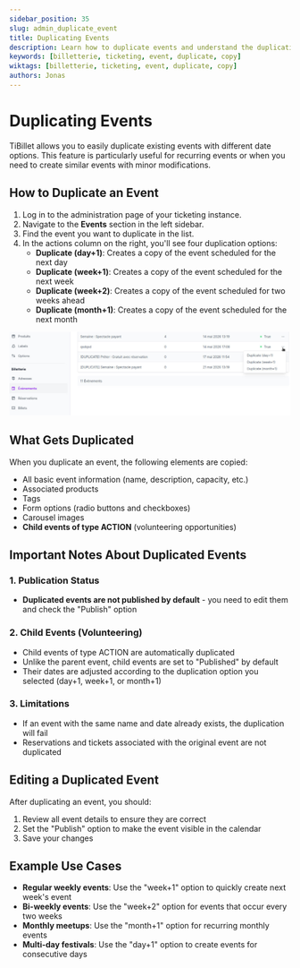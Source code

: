 ```yaml
---
sidebar_position: 35
slug: admin_duplicate_event
title: Duplicating Events
description: Learn how to duplicate events and understand the duplication process.
keywords: [billetterie, ticketing, event, duplicate, copy]
wiktags: [billetterie, ticketing, event, duplicate, copy]
authors: Jonas
---
```


# Duplicating Events

TiBillet allows you to easily duplicate existing events with different date options. This feature is particularly useful for recurring events or when you need to create similar events with minor modifications.

## How to Duplicate an Event

1. Log in to the administration page of your ticketing instance.
2. Navigate to the **Events** section in the left sidebar.
3. Find the event you want to duplicate in the list.
4. In the actions column on the right, you'll see four duplication options:
   - **Duplicate (day+1)**: Creates a copy of the event scheduled for the next day
   - **Duplicate (week+1)**: Creates a copy of the event scheduled for the next week
   - **Duplicate (week+2)**: Creates a copy of the event scheduled for two weeks ahead
   - **Duplicate (month+1)**: Creates a copy of the event scheduled for the next month

![Event duplication buttons](/img/event_duplication_buttons.jpg)

## What Gets Duplicated

When you duplicate an event, the following elements are copied:

- All basic event information (name, description, capacity, etc.)
- Associated products
- Tags
- Form options (radio buttons and checkboxes)
- Carousel images
- **Child events of type ACTION** (volunteering opportunities)

## Important Notes About Duplicated Events

### 1. Publication Status

- **Duplicated events are not published by default** - you need to edit them and check the "Publish" option

### 2. Child Events (Volunteering)

- Child events of type ACTION are automatically duplicated
- Unlike the parent event, child events are set to "Published" by default
- Their dates are adjusted according to the duplication option you selected (day+1, week+1, or month+1)

### 3. Limitations

- If an event with the same name and date already exists, the duplication will fail
- Reservations and tickets associated with the original event are not duplicated

## Editing a Duplicated Event

After duplicating an event, you should:

1. Review all event details to ensure they are correct
2. Set the "Publish" option to make the event visible in the calendar
3. Save your changes

## Example Use Cases

- **Regular weekly events**: Use the "week+1" option to quickly create next week's event
- **Bi-weekly events**: Use the "week+2" option for events that occur every two weeks
- **Monthly meetups**: Use the "month+1" option for recurring monthly events
- **Multi-day festivals**: Use the "day+1" option to create events for consecutive days
